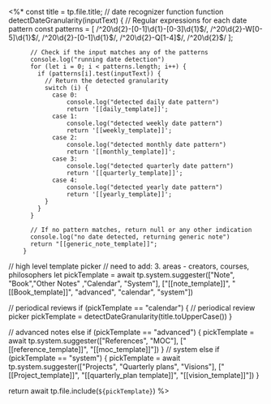 <%*
const title = tp.file.title;
// date recognizer function
function detectDateGranularity(inputText) {
		  // Regular expressions for each date pattern
		  const patterns = [
		    /^20\d{2}-[0-1]\d{1}-[0-3]\d{1}$/,
		    /^20\d{2}-W[0-5]\d{1}$/,
		    /^20\d{2}-[0-1]\d{1}$/,
		    /^20\d{2}-Q[1-4]$/,
		    /^20\d{2}$/
		  ];
		
		  // Check if the input matches any of the patterns
		  console.log("running date detection")
		  for (let i = 0; i < patterns.length; i++) {
		    if (patterns[i].test(inputText)) {
		      // Return the detected granularity
		      switch (i) {
		        case 0:
			        console.log("detected daily date pattern")
					return '[[daily_template]]';
		        case 1:
			        console.log("detected weekly date pattern")
			        return '[[weekly_template]]';
		        case 2:
			        console.log("detected monthly date pattern")
			        return '[[monthly_template]]';
		        case 3:
			        console.log("detected quarterly date pattern")
			        return '[[quarterly_template]]';
		        case 4:
			        console.log("detected yearly date pattern")
			        return '[[yearly_template]]';
		      }
		    }
		  }
		
		  // If no pattern matches, return null or any other indication
		  console.log("no date detected, returning generic note")
		  return "[[generic_note_template]]";
		}


// high level template picker
// need to add: 3. areas - creators, courses, philosophers
let pickTemplate = await tp.system.suggester(["Note", "Book","Other Notes" ,"Calendar", "System"], ["[[note_template]]", "[[Book_template]]", "advanced", "calendar", "system"])

// periodical reviews
if (pickTemplate == "calendar") 
{
	// periodical review picker
	pickTemplate = detectDateGranularity(title.toUpperCase())
}

// advanced notes
else if (pickTemplate == "advanced")
{
	pickTemplate = await tp.system.suggester(["References", "MOC"], ["[[reference_template]]", "[[moc_template]]"])
}
// system
else if (pickTemplate == "system")
{
	pickTemplate = await tp.system.suggester(["Projects", "Quarterly plans", "Visions"], ["[[Project_template]]", "[[quarterly_plan template]]", "[[vision_template]]"])
}

return await tp.file.include(`${pickTemplate}`)
%>